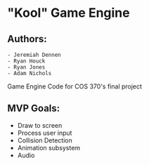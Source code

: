 # "Kool" Game Engine

## Authors:
    - Jeremiah Dennen
    - Ryan Houck
    - Ryan Jones
    - Adam Nichols

Game Engine Code for COS 370's final project

## MVP Goals:

- Draw to screen
- Process user input
- Collision Detection
- Animation subsystem
- Audio

